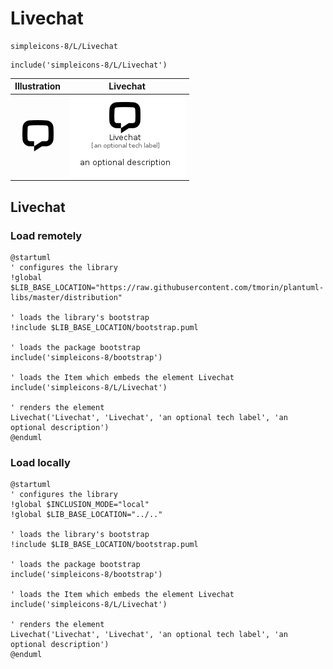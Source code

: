 # Livechat


```text
simpleicons-8/L/Livechat
```

```text
include('simpleicons-8/L/Livechat')
```



| Illustration | Livechat |
| :---: | :---: |
| ![illustration for Illustration](../../simpleicons-8/L/Livechat.png) | ![illustration for Livechat](../../simpleicons-8/L/Livechat.Local.png) |




## Livechat

### Load remotely
```plantuml
@startuml
' configures the library
!global $LIB_BASE_LOCATION="https://raw.githubusercontent.com/tmorin/plantuml-libs/master/distribution"

' loads the library's bootstrap
!include $LIB_BASE_LOCATION/bootstrap.puml

' loads the package bootstrap
include('simpleicons-8/bootstrap')

' loads the Item which embeds the element Livechat
include('simpleicons-8/L/Livechat')

' renders the element
Livechat('Livechat', 'Livechat', 'an optional tech label', 'an optional description')
@enduml
```

### Load locally
```plantuml
@startuml
' configures the library
!global $INCLUSION_MODE="local"
!global $LIB_BASE_LOCATION="../.."

' loads the library's bootstrap
!include $LIB_BASE_LOCATION/bootstrap.puml

' loads the package bootstrap
include('simpleicons-8/bootstrap')

' loads the Item which embeds the element Livechat
include('simpleicons-8/L/Livechat')

' renders the element
Livechat('Livechat', 'Livechat', 'an optional tech label', 'an optional description')
@enduml
```


